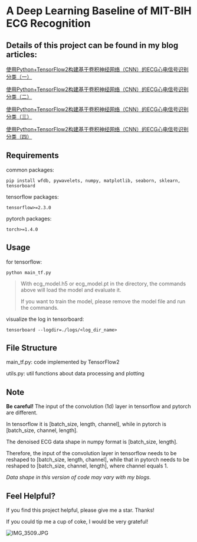 # A Deep Learning Baseline of MIT-BIH ECG Recognition

## Details of this project can be found in my blog articles:

[使用Python+TensorFlow2构建基于卷积神经网络（CNN）的ECG心电信号识别分类（一）](https://www.cnblogs.com/lxy764139720/p/12830037.html)

[使用Python+TensorFlow2构建基于卷积神经网络（CNN）的ECG心电信号识别分类（二）](https://www.cnblogs.com/lxy764139720/p/12831422.html)

[使用Python+TensorFlow2构建基于卷积神经网络（CNN）的ECG心电信号识别分类（三）](https://www.cnblogs.com/lxy764139720/p/12840183.html)

[使用Python+TensorFlow2构建基于卷积神经网络（CNN）的ECG心电信号识别分类（四）](https://www.cnblogs.com/lxy764139720/p/12879907.html)

## Requirements

common packages:

```shell
pip install wfdb, pywavelets, numpy, matplotlib, seaborn, sklearn, tensorboard
```

tensorflow packages:

```
tensorflow>=2.3.0
```

pytorch packages:

```
torch>=1.4.0
```

## Usage

for tensorflow:

```shell
python main_tf.py
```


> With ecg_model.h5 or ecg_model.pt in the directory, the commands above will load the model and evaluate it.
> 
> If you want to train the model, please remove the model file and run the commands.

visualize the log in tensorboard:

```shell
tensorboard --logdir=./logs/<log_dir_name>
```

## File Structure

main_tf.py: code implemented by TensorFlow2

utils.py: util functions about data processing and plotting

## Note

**Be careful!** The input of the convolution (1d) layer in tensorflow and pytorch are different.

In tensorflow it is [batch_size, length, channel], while in pytorch is [batch_size, channel, length].

The denoised ECG data shape in numpy format is [batch_size, length].

Therefore, the input of the convolution layer in tensorflow needs to be reshaped to [batch_size, length, channel], while that in pytorch needs to be reshaped to [batch_size, channel, length], where channel equals 1.

*Data shape in this version of code may vary with my blogs.*

## Feel Helpful?

If you find this project helpful, please give me a star. Thanks!

If you could tip me a cup of coke, I would be very grateful!

![IMG_3509.JPG](https://s2.loli.net/2022/11/11/shdDtlFcv8oaWPO.jpg)
